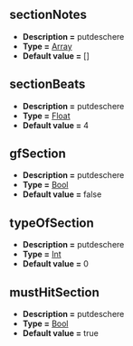 ## sectionNotes
* **Description =** putdeschere
* **Type =** [Array<Dynamic>](https://api.haxeflixel.com/Array.html)
* **Default value =** []

## sectionBeats
* **Description =** putdeschere
* **Type =** [Float](https://api.haxeflixel.com/Float.html)
* **Default value =** 4

## gfSection
* **Description =** putdeschere
* **Type =** [Bool](https://api.haxeflixel.com/Bool.html)
* **Default value =** false

## typeOfSection
* **Description =** putdeschere
* **Type =** [Int](https://api.haxeflixel.com/Int.html)
* **Default value =** 0

## mustHitSection
* **Description =** putdeschere
* **Type =** [Bool](https://api.haxeflixel.com/Bool.html)
* **Default value =** true


